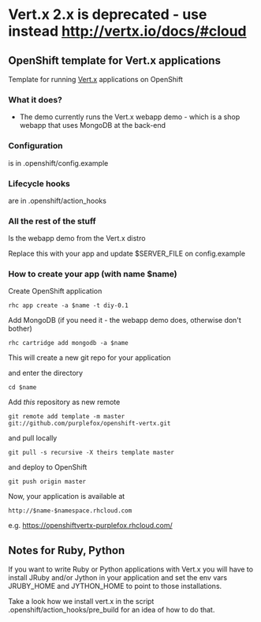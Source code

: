# Vert.x 2.x is **deprecated** - use instead http://vertx.io/docs/#cloud

## OpenShift template for Vert.x applications

Template for running [Vert.x](https://github.com/purplefox/vert.x) applications on OpenShift

### What it does?

* The demo currently runs the Vert.x webapp demo - which is a shop webapp that uses MongoDB at the back-end

### Configuration

is in .openshift/config.example

### Lifecycle hooks

are in .openshift/action_hooks

### All the rest of the stuff

Is the webapp demo from the Vert.x distro

Replace this with your app and update $SERVER_FILE on config.example

### How to create your app (with name $name)

Create OpenShift application

	rhc app create -a $name -t diy-0.1

Add MongoDB (if you need it - the webapp demo does, otherwise don't bother)

	rhc cartridge add mongodb -a $name

This will create a new git repo for your application

and enter the directory

	cd $name

Add _this_ repository as new remote

	git remote add template -m master git://github.com/purplefox/openshift-vertx.git

and pull locally

	git pull -s recursive -X theirs template master

and deploy to OpenShift

	git push origin master

Now, your application is available at

	http://$name-$namespace.rhcloud.com

e.g. https://openshiftvertx-purplefox.rhcloud.com/

## Notes for Ruby, Python

If you want to write Ruby or Python applications with Vert.x you will have to install
JRuby and/or Jython in your application and set the env vars JRUBY_HOME and JYTHON_HOME to point
to those installations.

Take a look how we install vert.x in the script .openshift/action_hooks/pre_build for an idea of how to do that.



